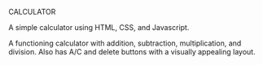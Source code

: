 CALCULATOR

A simple calculator using HTML, CSS, and Javascript.

A functioning calculator with addition, subtraction, multiplication, and division. Also has A/C and delete buttons with a visually appealing layout. 